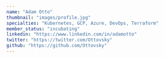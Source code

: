 ```yaml
---
name: "Adam Otto"
thumbnail: "images/profile.jpg"
specialties: "Kubernetes, GCP, Azure, DevOps, Terraform"
member_status: "incubating"
linkedin: "https://www.linkedin.com/in/adamotto"
twitter: "https://twitter.com/Ottovsky"
github: "https://github.com/Ottovsky"
---
```

